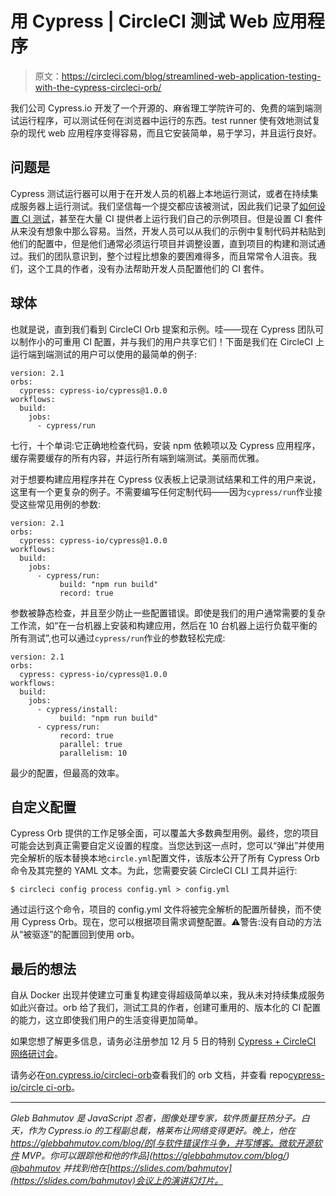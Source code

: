 # 用 Cypress | CircleCI 测试 Web 应用程序

> 原文：<https://circleci.com/blog/streamlined-web-application-testing-with-the-cypress-circleci-orb/>

我们公司 Cypress.io 开发了一个开源的、麻省理工学院许可的、免费的端到端测试运行程序，可以测试任何在浏览器中运行的东西。test runner 使有效地测试复杂的现代 web 应用程序变得容易，而且它安装简单，易于学习，并且运行良好。

## 问题是

Cypress 测试运行器可以用于在开发人员的机器上本地运行测试，或者在持续集成服务器上运行测试。我们坚信每一个提交都应该被测试，因此我们记录了[如何设置 CI 测试](https://on.cypress.io/circleci-orb)，甚至在大量 CI 提供者上运行我们自己的示例项目。但是设置 CI 套件从来没有想象中那么容易。当然，开发人员可以从我们的示例中复制代码并粘贴到他们的配置中，但是他们通常必须运行项目并调整设置，直到项目的构建和测试通过。我们的团队意识到，整个过程比想象的要困难得多，而且常常令人沮丧。我们，这个工具的作者，没有办法帮助开发人员配置他们的 CI 套件。

## 球体

也就是说，直到我们看到 CircleCI Orb 提案和示例。哇——现在 Cypress 团队可以制作小的可重用 CI 配置，并与我们的用户共享它们！下面是我们在 CircleCI 上运行端到端测试的用户可以使用的最简单的例子:

```
version: 2.1
orbs:
  cypress: cypress-io/cypress@1.0.0
workflows:
  build:
    jobs:
      - cypress/run 
```

七行，十个单词:它正确地检查代码，安装 npm 依赖项以及 Cypress 应用程序，缓存需要缓存的所有内容，并运行所有端到端测试。美丽而优雅。

对于想要构建应用程序并在 Cypress 仪表板上记录测试结果和工件的用户来说，这里有一个更复杂的例子。不需要编写任何定制代码——因为`cypress/run`作业接受这些常见用例的参数:

```
version: 2.1
orbs:
  cypress: cypress-io/cypress@1.0.0
workflows:
  build:
    jobs:
      - cypress/run:
           build: "npm run build"
           record: true 
```

参数被静态检查，并且至少防止一些配置错误。即使是我们的用户通常需要的复杂工作流，如“在一台机器上安装和构建应用，然后在 10 台机器上运行负载平衡的所有测试”,也可以通过`cypress/run`作业的参数轻松完成:

```
version: 2.1
orbs:
  cypress: cypress-io/cypress@1.0.0
workflows:
  build:
    jobs:
      - cypress/install:
           build: "npm run build"
      - cypress/run:
           record: true
           parallel: true
           parallelism: 10 
```

最少的配置，但最高的效率。

## 自定义配置

Cypress Orb 提供的工作足够全面，可以覆盖大多数典型用例。最终，您的项目可能会达到真正需要自定义设置的程度。当您达到这一点时，您可以“弹出”并使用完全解析的版本替换本地`circle.yml`配置文件，该版本公开了所有 Cypress Orb 命令及其完整的 YAML 文本。为此，您需要安装 CircleCI CLI 工具并运行:

```
$ circleci config process config.yml > config.yml 
```

通过运行这个命令，项目的 config.yml 文件将被完全解析的配置所替换，而不使用 Cypress Orb。现在，您可以根据项目需求调整配置。⚠️警告:没有自动的方法从“被驱逐”的配置回到使用 orb。

## 最后的想法

自从 Docker 出现并使建立可重复构建变得超级简单以来，我从未对持续集成服务如此兴奋过。orb 给了我们，测试工具的作者，创建可重用的、版本化的 CI 配置的能力，这立即使我们用户的生活变得更加简单。

如果您想了解更多信息，请务必注册参加 12 月 5 日的特别 [Cypress + CircleCI 网络研讨会](https://www2.circleci.com/circleci-cypress-webinar.html?utm_campaign=Cypress%20CircleCI%20Webinar&utm_medium=blog%20post&utm_source=CircleCI&utm_content=text%20link)。

请务必在[on.cypress.io/circleci-orb](https://on.cypress.io/circleci-orb)查看我们的 orb 文档，并查看 repo[cypress-io/circle ci-orb](https://github.com/cypress-io/circleci-orb)。

* * *

*Gleb Bahmutov 是 JavaScript 忍者，图像处理专家，软件质量狂热分子。白天，作为 Cypress.io 的工程副总裁，格莱布让网络变得更好。晚上，他在 https://glebbahmutov.com/blog/的[与软件错误作斗争，并写博客。微软开源软件 MVP。你可以跟踪他和他的作品](https://glebbahmutov.com/blog/) [@bahmutov](https://twitter.com/bahmutov?ref_src=twsrc%5Egoogle%7Ctwcamp%5Eserp%7Ctwgr%5Eauthor) 并找到他在[https://slides.com/bahmutov](https://slides.com/bahmutov)会议上的演讲幻灯片。*